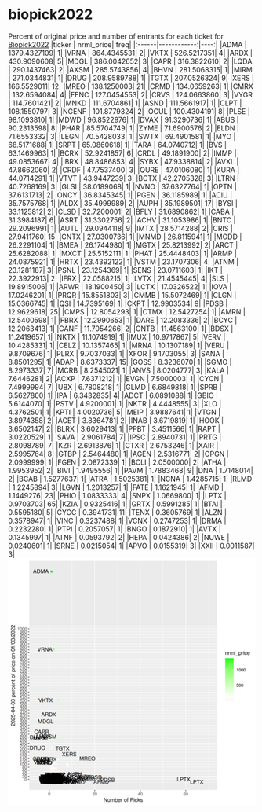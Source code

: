 # biopick2022
Percent of original price and number of entrants for each ticket for [Biopick2022](https://twitter.com/hashtag/Biopick2022)
|ticker |   nrml_price| freq|
|:------|------------:|----:|
|ADMA   | 1379.4327109|    1|
|VRNA   |  864.4345531|    2|
|VKTX   |  526.5217351|    4|
|ARDX   |  430.9090608|    5|
|MDGL   |  386.0042652|    3|
|CAPR   |  316.3822610|    2|
|LQDA   |  290.1437463|    2|
|AXSM   |  285.5743856|    4|
|BHVN   |  281.5068315|    1|
|MIRM   |  271.0344831|    1|
|DRUG   |  208.9589788|    1|
|TGTX   |  207.0526324|    9|
|XERS   |  166.5529011|   12|
|MREO   |  138.1250003|   21|
|CRMD   |  134.0659263|    1|
|CMRX   |  132.6594084|    4|
|FENC   |  127.0454553|    2|
|CRVS   |  124.0663860|    3|
|VYGR   |  114.7601421|    2|
|MNKD   |  111.6704861|    1|
|ASND   |  111.5661917|    1|
|CLPT   |  108.1550797|    3|
|NGENF  |  101.8779324|    2|
|OCUL   |  100.4304191|    8|
|PLSE   |   98.1093810|    1|
|MDWD   |   96.8522976|    1|
|DVAX   |   91.3290736|    1|
|ABUS   |   90.2313598|    8|
|PHAR   |   85.5704749|    1|
|ZYME   |   71.6900576|    2|
|ELDN   |   71.6553332|    3|
|LEGN   |   70.5428033|    1|
|SWTX   |   69.4901581|    1|
|MYO    |   68.5171688|    1|
|SRPT   |   65.0860618|    1|
|TARA   |   64.0740712|    1|
|BVS    |   63.1469963|    1|
|BCRX   |   52.9241857|    6|
|CRDL   |   49.1891900|    2|
|IMMP   |   49.0853667|    4|
|IBRX   |   48.8486853|    4|
|SYBX   |   47.9338814|    2|
|AVXL   |   47.8662060|    2|
|CRDF   |   47.7537400|    3|
|QURE   |   47.0106080|    1|
|KURA   |   44.0714291|    1|
|VTVT   |   43.9447239|    3|
|BCTX   |   42.2705328|    3|
|LTRN   |   40.7268169|    3|
|GLSI   |   38.0189068|    1|
|NVNO   |   37.6327764|    1|
|OPTN   |   37.6131713|    2|
|ONCY   |   36.8345345|    1|
|PGEN   |   36.1185989|    1|
|ACIU   |   35.7575768|    1|
|ALDX   |   35.4999989|    2|
|AUPH   |   35.1989501|   17|
|BYSI   |   33.1125812|    2|
|CLSD   |   32.7200001|    2|
|BFLY   |   31.6890862|    1|
|CABA   |   31.3984187|    6|
|ASRT   |   31.3302756|    2|
|ACHV   |   31.1053986|    1|
|BNTC   |   29.2096991|    1|
|AUTL   |   29.0944118|    9|
|IMTX   |   28.5714288|    2|
|CRIS   |   27.9411760|   15|
|CNTX   |   27.0300736|    1|
|MNMD   |   26.8115941|    1|
|MODD   |   26.2291104|    1|
|BMEA   |   26.1744980|    1|
|MGTX   |   25.8213992|    2|
|ARCT   |   25.6282088|    1|
|MXCT   |   25.5152111|    1|
|PHAT   |   25.4448403|    1|
|ARMP   |   24.0875921|    1|
|HRTX   |   23.4392122|    1|
|VSTM   |   23.1707306|    4|
|ATNM   |   23.1281187|    3|
|PSNL   |   23.1254369|    1|
|SENS   |   23.0711603|    1|
|IKT    |   22.3922913|    2|
|IFRX   |   22.0588215|    1|
|LVTX   |   21.4545445|    4|
|SLS    |   19.8915006|    1|
|ARWR   |   18.1900450|    3|
|LCTX   |   17.0326522|    1|
|IOVA   |   17.0246201|    1|
|PRQR   |   15.8551803|    3|
|CMMB   |   15.5072469|    1|
|CLGN   |   15.0366745|    1|
|QSI    |   14.7395169|    1|
|CKPT   |   12.9903534|    9|
|PDSB   |   12.9629618|   25|
|CMPS   |   12.8054293|    1|
|CTMX   |   12.5427254|    1|
|AMRN   |   12.5400598|    1|
|FBRX   |   12.2990653|    1|
|DARE   |   12.2083336|    2|
|BCYC   |   12.2063413|    1|
|CANF   |   11.7054266|    2|
|CNTB   |   11.4563100|    1|
|BDSX   |   11.2419657|    1|
|NKTX   |   11.1074919|    1|
|IMUX   |   10.9717867|    5|
|VERV   |   10.4285331|    1|
|CELZ   |   10.1357465|    1|
|MRNA   |   10.1307189|    1|
|VERU   |    9.8709676|    1|
|PLRX   |    9.7037033|    1|
|XFOR   |    9.1703055|    3|
|SANA   |    8.8501295|    1|
|ADAP   |    8.6373337|   15|
|GOSS   |    8.3236070|    1|
|SGMO   |    8.2973337|    7|
|MCRB   |    8.2545021|    1|
|ANVS   |    8.0204777|    3|
|KALA   |    7.6446281|    2|
|ACXP   |    7.6371212|    1|
|EVGN   |    7.5000003|    1|
|CYCN   |    7.4999994|    7|
|UBX    |    6.7808218|    1|
|GLMD   |    6.6849818|    1|
|SPRB   |    6.5627800|    1|
|IPA    |    6.3432835|    4|
|ADCT   |    6.0891088|    1|
|GBIO   |    5.6144070|    1|
|PSTV   |    4.9200001|    1|
|NKTR   |    4.4448555|    3|
|XLO    |    4.3762501|    1|
|KPTI   |    4.0020736|    5|
|MEIP   |    3.9887641|    1|
|VTGN   |    3.8974358|    2|
|ACET   |    3.8364781|    2|
|INAB   |    3.6719819|    1|
|HOOK   |    3.6502147|    2|
|BLRX   |    3.6029413|    1|
|PPBT   |    3.4511566|    1|
|RAPT   |    3.0220529|    1|
|SAVA   |    2.9061784|    7|
|IPSC   |    2.8940731|    1|
|PRTG   |    2.8098789|    7|
|KZR    |    2.6913876|    1|
|CTXR   |    2.6753246|    1|
|XAIR   |    2.5995764|    8|
|GTBP   |    2.5464480|    1|
|AGEN   |    2.5316771|    2|
|OPGN   |    2.0999999|    1|
|FGEN   |    2.0872339|    1|
|BCLI   |    2.0500000|    2|
|ATHA   |    1.9953952|    2|
|BIVI   |    1.9495556|    1|
|PAVM   |    1.7883468|    9|
|DNA    |    1.7148014|    2|
|BCAB   |    1.5277637|    1|
|ATRA   |    1.5025381|    1|
|NCNA   |    1.4285715|    1|
|RLMD   |    1.2245894|    3|
|LGVN   |    1.2013257|    1|
|FATE   |    1.1621945|    1|
|AFMD   |    1.1449276|   23|
|PHIO   |    1.0833333|    4|
|SNPX   |    1.0669800|    1|
|LPTX   |    0.9703703|   65|
|KZIA   |    0.9325416|    1|
|GRTX   |    0.5991285|    1|
|BTAI   |    0.5595180|    5|
|CYCC   |    0.3941731|   11|
|TENX   |    0.3605769|    1|
|ALZN   |    0.3578947|    1|
|VINC   |    0.3237488|    1|
|VCNX   |    0.2747253|    1|
|DRMA   |    0.2232280|    1|
|PTPI   |    0.2057057|    1|
|BNGO   |    0.1872910|    1|
|AVTX   |    0.1345997|    1|
|ATNF   |    0.0593792|    2|
|HEPA   |    0.0424386|    2|
|NUWE   |    0.0240601|    1|
|SRNE   |    0.0215054|    1|
|APVO   |    0.0155319|    3|
|XXII   |    0.0011587|    3|
![retvspicks](biopicks.png?raw=true)
